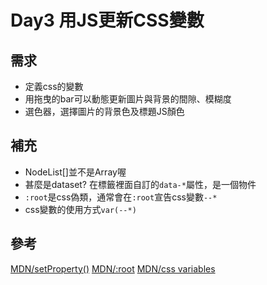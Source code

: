 # Day3 用JS更新CSS變數
## 需求
* 定義css的變數
* 用拖曳的bar可以動態更新圖片與背景的間隙、模糊度
* 選色器，選擇圖片的背景色及標題JS顏色

## 補充
* NodeList[]並不是Array喔
* 甚麼是dataset?
在標籤裡面自訂的`data-*`屬性，是一個物件
* `:root`是css偽類，通常會在`:root`宣告css變數`--*`
* css變數的使用方式`var(--*)`

## 參考
[MDN/setProperty()](https://developer.mozilla.org/en-US/docs/Web/API/CSSStyleDeclaration/setProperty)
[MDN/:root](https://developer.mozilla.org/en-US/docs/Web/CSS/:root)
[MDN/css variables](https://developer.mozilla.org/en-US/docs/Web/CSS/Using_CSS_custom_properties)